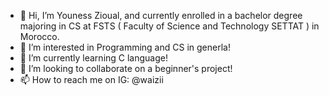 - 👋 Hi, I’m Youness Zioual, and currently enrolled in a bachelor degree majoring in CS at FSTS ( Faculty of Science and Technology SETTAT ) in Morocco.
- 👀 I’m interested in Programming and CS in generla!
- 🌱 I’m currently learning C language!
- 💞️ I’m looking to collaborate on a beginner's project!
- 📫 How to reach me on IG: @waizii

<!---
uness7/uness7 is a ✨ special ✨ repository because its `README.md` (this file) appears on your GitHub profile.
You can click the Preview link to take a look at your changes.
--->
